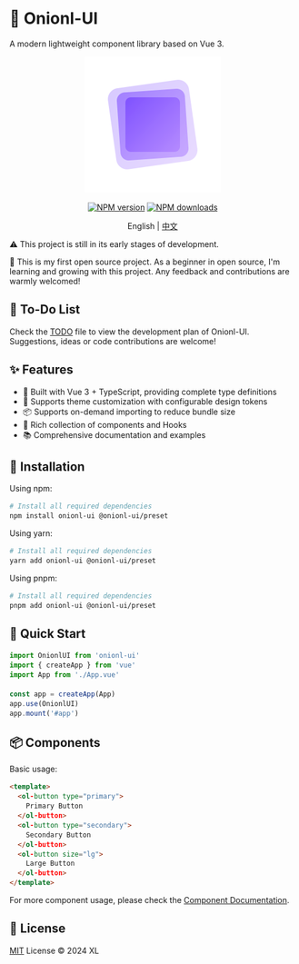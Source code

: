 # 🚀 Onionl-UI

A modern lightweight component library based on Vue 3.
<div align="center">
  <img src="./public/logo.svg" alt="onionl-ui logo" style="width: 240px;" />

[![NPM version](https://img.shields.io/npm/v/onionl-ui.svg)](https://npmjs.org/package/onionl-ui)
[![NPM downloads](https://img.shields.io/npm/dm/onionl-ui.svg)](https://npmjs.org/package/onionl-ui)
<!-- [![Coverage](https://img.shields.io/codecov/c/github/Onion-L/onionl-ui)](https://codecov.io/gh/Onion-L/onionl-ui) -->

English | [中文](./README-zh.md)

</div>

⚠️ This project is still in its early stages of development.

🌱 This is my first open source project. As a beginner in open source, I'm learning and growing with this project. Any feedback and contributions are warmly welcomed!

## 📝 To-Do List

Check the [TODO](./TODO.md) file to view the development plan of Onionl-UI. Suggestions, ideas or code contributions are welcome!

## ✨ Features

- 🎯 Built with Vue 3 + TypeScript, providing complete type definitions
- 🎨 Supports theme customization with configurable design tokens
- 📦 Supports on-demand importing to reduce bundle size
- 🔧 Rich collection of components and Hooks
- 📚 Comprehensive documentation and examples

## 🚀 Installation

Using npm:

```bash
# Install all required dependencies
npm install onionl-ui @onionl-ui/preset
```

Using yarn:

```bash
# Install all required dependencies
yarn add onionl-ui @onionl-ui/preset
```

Using pnpm:

```bash
# Install all required dependencies
pnpm add onionl-ui @onionl-ui/preset
```

## 🔨 Quick Start

```ts
import OnionlUI from 'onionl-ui'
import { createApp } from 'vue'
import App from './App.vue'

const app = createApp(App)
app.use(OnionlUI)
app.mount('#app')
```

## 📦 Components

Basic usage:

```html
<template>
  <ol-button type="primary">
    Primary Button
  </ol-button>
  <ol-button type="secondary">
    Secondary Button
  </ol-button>
  <ol-button size="lg">
    Large Button
  </ol-button>
</template>
```

For more component usage, please check the [Component Documentation](https://onionl-ui.vercel.app/).

## 📄 License

[MIT](./LICENSE) License © 2024 XL
